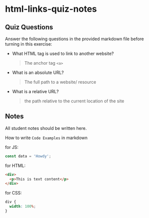 # html-links-quiz-notes

## Quiz Questions

Answer the following questions in the provided markdown file before turning in this exercise:

- What HTML tag is used to link to another website?

  > The anchor tag `<a>`

- What is an absolute URL?

  > The full path to a website/ resource

- What is a relative URL?
  > the path relative to the current location of the site

## Notes

All student notes should be written here.

How to write `Code Examples` in markdown

for JS:

```javascript
const data = 'Howdy';
```

for HTML:

```html
<div>
  <p>This is text content</p>
</div>
```

for CSS:

```css
div {
  width: 100%;
}
```
